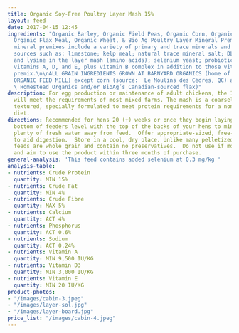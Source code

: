 ```yaml
---
title: Organic Soy-Free Poultry Layer Mash 15%
layout: feed
date: 2017-04-15 12:45
ingredients: "Organic Barley, Organic Field Peas, Organic Corn, Organic Field Peas,
  Organic Flax Meal, Organic Wheat, & Bio Ag Poultry Layer Mineral Premix*.  \n\n*BioAg
  mineral premixes include a variety of primary and trace minerals and vitamins, from
  sources such as: limestone; kelp meal; natural trace mineral salt; DL methionine
  and lysine in the layer mash (amino acids); selenium yeast; probiotics; enzymes;
  vitamins A, D, and E, plus vitamin B complex in addition to those vitamins in the
  premix.\n\nALL GRAIN INGREDIENTS GROWN AT BARNYARD ORGANICS (home of EAST COAST
  ORGANIC FEED MILL) except corn (source:  Le Moulins des Cèdres, QC) and flax (source:
  \ Homestead Organics and/or BioAg’s Canadian-sourced flax)"
description: For egg production or maintenance of adult chickens, the 15% protein
  will meet the requirements of most mixed farms. The mash is a coarsely hammered
  textured, specially formulated to meet protein requirements for a non-soy-based
  diet.
directions: Recommended for hens 20 (+) weeks or once they begin laying eggs.  Keep
  bottom of feeders level with the top of the backs of your hens to minimize wastage.  Offer
  plenty of fresh water away from feed.  Offer appropriate-sized, free-choice grit
  to aid digestion.  Store in a cool, dry place. Unlike many pelletized feeds, our
  feeds are whole grain and contain no preservatives.  Do not use if mouldy or wet
  and aim to use the product within three months of purchase.
general-analysis: 'This feed contains added selenium at 0.3 mg/kg '
analysis-table:
- nutrients: Crude Protein
  quantity: MIN 15%
- nutrients: Crude Fat
  quantity: MIN 4%
- nutrients: Crude Fibre
  quantity: MAX 5%
- nutrients: Calcium
  quantity: ACT 4%
- nutrients: Phosphorus
  quantity: ACT 0.6%
- nutrients: Sodium
  quantity: ACT 0.24%
- nutrients: Vitamin A
  quantity: MIN 9,500 IU/KG
- nutrients: Vitamin D3
  quantity: MIN 3,000 IU/KG
- nutrients: Vitamin E
  quantity: MIN 20 IU/KG
product-photos:
- "/images/cabin-3.jpeg"
- "/images/layer-sol.jpg"
- "/images/layer-board.jpg"
price_list: "/images/cabin-4.jpeg"
---
```

